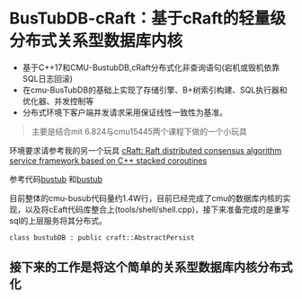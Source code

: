 # BusTubDB-cRaft：基于cRaft的轻量级分布式关系型数据库内核                    

*  基于C++17和CMU-BustubDB,cRaft分布式化非查询语句(宕机或毁机依靠SQL日志回滚)
* 在cmu-BusTubDB的基础上实现了存储引擎、B+树索引构建、SQL执行器和优化器、并发控制等
* 分布式环境下客户端并发请求采用保证线性一致性为基准。

> 主要是结合mit 6.824与cmu15445两个课程下做的一个小玩具

环境要求请参考我的另一个玩具 [cRaft: Raft distributed consensus algorithm service framework based on C++ stacked coroutines](https://github.com/cq-cdy/cRaft)

参考代码[bustub](https://github.com/cmu-db/bustub) 和[bustub](https://github.com/ejunjsh/bustub)

目前整体的cmu-busub代码量约1.4W行，目前已经完成了cmu的数据库内核的实现，以及将cEaft代码库整合上(tools/shell/shell.cpp)，接下来准备完成的是重写sql的上层服务将其分布式。
```
class bustubDB : public craft::AbstractPersist
```

## 接下来的工作是将这个简单的关系型数据库内核分布式化



